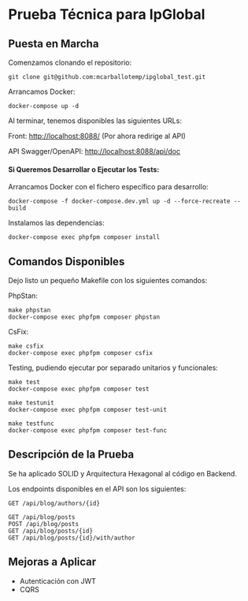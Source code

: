 # Prueba Técnica para IpGlobal

## Puesta en Marcha

Comenzamos clonando el repositorio:

    git clone git@github.com:mcarballotemp/ipglobal_test.git

Arrancamos Docker:

    docker-compose up -d

Al terminar, tenemos disponibles las siguientes URLs:

Front: [http://localhost:8088/](http://localhost:8088/) (Por ahora redirige al API) 

API Swagger/OpenAPI: [http://localhost:8088/api/doc](http://localhost:8088/api/doc)

#### Si Queremos Desarrollar o Ejecutar los Tests:

Arrancamos Docker con el fichero específico para desarrollo:

    docker-compose -f docker-compose.dev.yml up -d --force-recreate --build

Instalamos las dependencias:

    docker-compose exec phpfpm composer install

## Comandos Disponibles

Dejo listo un pequeño Makefile con los siguientes comandos:

PhpStan:

    make phpstan
    docker-compose exec phpfpm composer phpstan

CsFix:

    make csfix
    docker-compose exec phpfpm composer csfix

Testing, pudiendo ejecutar por separado unitarios y funcionales:

    make test
    docker-compose exec phpfpm composer test

    make testunit
    docker-compose exec phpfpm composer test-unit

    make testfunc
    docker-compose exec phpfpm composer test-func

## Descripción de la Prueba

Se ha aplicado SOLID y Arquitectura Hexagonal al código en Backend.

Los endpoints disponibles en el API son los siguientes:

    GET /api/blog/authors/{id}

    GET /api/blog/posts
    POST /api/blog/posts
    GET /api/blog/posts/{id}
    GET /api/blog/posts/{id}/with/author

## Mejoras a Aplicar

- Autenticación con JWT
- CQRS
